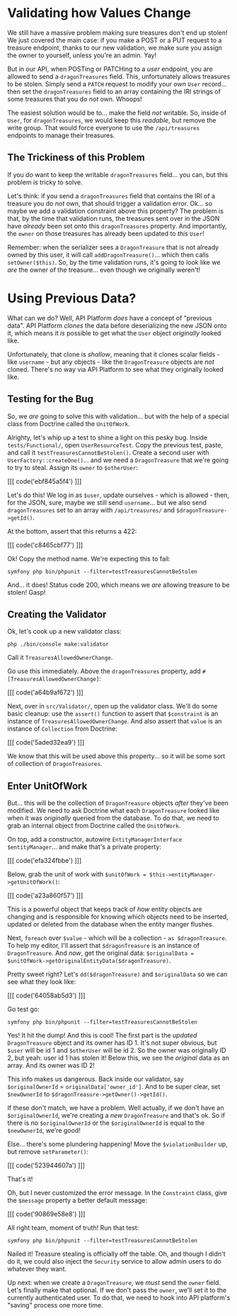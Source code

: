# Validating how Values Change

We still have a massive problem making sure treasures don't end up stolen!
We just covered the main case: if you make a POST or a PUT
request to a treasure endpoint, thanks to our new validation, we make sure you assign
the owner to yourself, unless you're an admin. Yay!

But in our API, when POSTing or PATCHing to a *user* endpoint, you are allowed to
send a `dragonTreasures` field. This, unfortunately allows treasures to be stolen.
Simply send a `PATCH` request to modify your *own* `User` record... then set the
`dragonTreasures` field to an array containing the IRI strings of some treasures
that you do *not* own. Whoops!

The easiest solution would be to... make the field *not* writable. So, inside of
`User`, for `dragonTreasures`, we would keep this *readable*, but remove the
write group. That would force everyone to use the `/api/treasures` endpoints to
manage their treasures.

## The Trickiness of this Problem

If you *do* want to keep the writable `dragonTreasures` field... you can, but
this problem *is* tricky to solve.

Let's think: if you send a `dragonTreasures` field that contains the IRI of a
treasure you do *not* own, that should trigger a validation error. Ok... so maybe
we add a validation constraint above this property? The problem is that, by the time
that validation runs, the treasures sent over in the JSON have *already* been set
onto this `dragonTreasures` property. And importantly, the `owner` on those
treasures has already been updated to *this* `User`!

Remember: when the serializer sees a `DragonTreasure` that is not already owned
by this user, it will call `addDragonTreasure()`... which then calls `setOwner($this)`.
So, by the time validation runs, it's going to look like we *are* the owner of the
treasure... even though we originally weren't!

# Using Previous Data?

What can we do? Well, API Platform *does* have a concept of "previous data".
API Platform *clones* the data before deserializing the new JSON onto it, which
means it *is* possible to get what the `User` object *originally* looked like.

Unfortunately, that clone is *shallow*, meaning that it clones scalar fields - like
`username` - but any objects - like the `DragonTreasure` objects are *not* cloned.
There's no way via API Platform to see what they originally looked like.

## Testing for the Bug

So, we *are* going to solve this with validation... but with the help of a special
class from Doctrine called the `UnitOfWork`.

Alrighty, let's whip up a test to shine a light on this pesky bug. Inside
`tests/Functional/`,  open `UserResourceTest`. Copy the previous test, paste, and
call it `testTreasuresCannotBeStolen()`. Create a second user with
`UserFactory::createOne()`... and we need a `DragonTreasure` that we're going to
try to steal. Assign its `owner` to `$otherUser`:

[[[ code('ebf845a5f4') ]]]

Let's do this! We log in as `$user`, update ourselves - which is allowed -
then, for the JSON, sure, maybe we still send `username`... but we also send
`dragonTreasures` set to an array with `/api/treasures/` and
`$dragonTreasure->getId()`.

At the bottom, assert that this returns a 422:

[[[ code('c8465cbf77') ]]]

Ok! Copy the method name. We're expecting this to fail:

```terminal-silent
symfony php bin/phpunit --filter=testTreasuresCannotBeStolen
```

And... it does! Status code 200, which means we *are* allowing treasure
to be stolen! Gasp!

## Creating the Validator

Ok, let's cook up a new validator class:

```terminal
php ./bin/console make:validator
```

Call it `TreasuresAllowedOwnerChange`.

Go use this immediately. Above the `dragonTreasures` property, add
`#[TreasuresAllowedOwnerChange]`:

[[[ code('a64b9af672') ]]]

Next, over in `src/Validator/`, open up the validator class. We'll do some basic
cleanup: use the `assert()` function to assert that `$constraint` is an instance
of `TreasuresAllowedOwnerChange`. And also assert that `value` is an instance of
`Collection` from Doctrine:

[[[ code('5aded32ea9') ]]]

We know that this will be used above this property... so it will be some sort
of collection of `DragonTreasures`.

## Enter UnitOfWork

But... this will be the collection of `DragonTreasure` objects *after* they've
been modified. We need to ask Doctrine what each `DragonTreasure` looked like
when it was *originally* queried from the database. To do that, we need to grab an
internal object from Doctrine called the `UnitOfWork`.

On top, add a constructor, autowire `EntityManagerInterface $entityManager`... and
make that's a private property:

[[[ code('efa324fbbe') ]]]

Below, grab the unit of work with
`$unitOfWork = $this->entityManager->getUnitOfWork()`:

[[[ code('a23a860f57') ]]]

This is a powerful object that keeps track of *how* entity objects are changing
and is responsible for knowing which objects need to be inserted, updated or
deleted from the database when the entity manger flushes.

Next, `foreach` over `$value` - which will be a collection - `as $dragonTreasure`.
To help my editor, I'll assert that `$dragonTreasure` is an instance of
`DragonTreasure`. And *now*, get the original data:
`$originalData = $unitOfWork->getOriginalEntityData($dragonTreasure)`.

Pretty sweet right? Let's `dd($dragonTreasure)` and `$originalData` so we can
see what they look like:

[[[ code('64058ab5d3') ]]]

Go test go:

```terminal-silent
symfony php bin/phpunit --filter=testTreasuresCannotBeStolen
```

Yes! It hit the dump! And this is cool! The first part is the *updated*
`DragonTreasure` object and its owner has ID 1. It's not super obvious, but `$user`
will be id 1 and `$otherUser` will be id 2. So the owner was originally
ID 2, but yeah: user id 1 has stolen it! Below this, we see the *original* data
as an array. And its owner was ID 2!

This info makes us dangerous. Back inside our validator, say
`$originalOwnerId` = `originalData['owner_id']`. And to be super clear, set
`$newOwnerId` to `$dragonTreasure->getOwner()->getId()`.

If these don't match, we have a problem. Well actually, if we don't have an
`$originalOwnerId`, we're creating a *new* `DragonTreasure` and that's ok.
So if there is no `$originalOwnerId` or the `$originalOwnerId` is
equal to the `$newOwnerId`, we're good!

Else... there's some plundering happening! Move the `$violationBuilder` up,
but remove `setParameter()`:

[[[ code('523944607a') ]]]

That's it!

Oh, but I never customized the error message. In the `Constraint` class, give
the `$message` property a better default message:

[[[ code('90869e58e8') ]]]

All right team, moment of truth! Run that test:

```terminal-silent
symfony php bin/phpunit --filter=testTreasuresCannotBeStolen
```

Nailed it! Treasure stealing is officially off the table. Oh, and though I didn't do
it, we could also inject the `Security` service to allow admin users to do
whatever they want.

Up next: when we create a `DragonTreasure`, we *must* send the `owner` field.
Let's finally make that optional. If we don't pass the `owner`, we'll set it to
the currently authenticated user. To do that, we need to hook into API platform's
"saving" process one more time.
